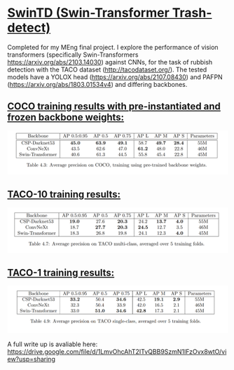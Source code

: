 # <ins>SwinTD (Swin-Transformer Trash-detect)</ins>

Completed for my MEng final project. I explore the performance of vision transformers (specifically Swin-Transformers https://arxiv.org/abs/2103.14030) against CNNs, for the task of rubbish detection with the TACO dataset (http://tacodataset.org/). The tested models have a YOLOX head (https://arxiv.org/abs/2107.08430) and PAFPN (https://arxiv.org/abs/1803.01534v4) and differing backbones.

## <ins>COCO training results with pre-instantiated and frozen backbone weights:</ins>

![](statistics/data/tables/COCO_results.png)

## <ins>TACO-10 training results:</ins>

![](statistics/data/tables/TACO_multi_class.png)


## <ins>TACO-1 training results:</ins>

![](statistics/data/tables/TACO_single_class.png)

A full write up is avaliable here: https://drive.google.com/file/d/1LmvOhcAhT2ITvQBB9SzmN1lFzOvx8wtO/view?usp=sharing
